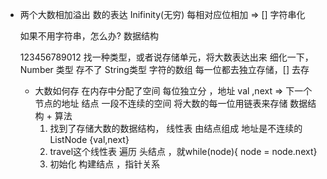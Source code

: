 - 两个大数相加溢出
  数的表达 Inifinity(无穷)
  每相对应位相加 => []
  字符串化

  如果不用字符串，怎么办?
  数据结构

  123456789012
  找一种类型，或者说存储单元，将大数表达出来
  细化一下，Number 类型 存不了
  String类型 字符的数组
  每一位都去独立存储，[] 去存

  - 大数如何存
  在内存中分配了空间 每位独立分  ，地址 val ,next => 下一个节点的地址
  结点 一段不连续的空间 将大数的每一位用链表来存储
    数据结构 + 算法
    1. 找到了存储大数的数据结构， 线性表 由结点组成
      地址是不连续的 ListNode {val,next}
    2. travel这个线性表 遍历
      头结点 ，就while(node){ node = node.next}
    3. 初始化 
      构建结点 ，指针关系